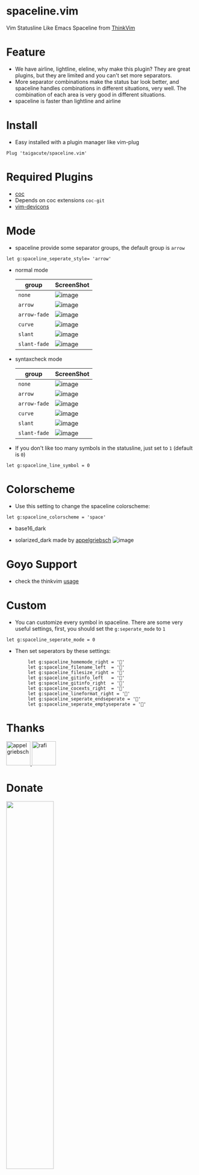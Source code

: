 # spaceline.vim

Vim Statusline Like Emacs Spaceline from [ThinkVim](https://github.com/taigacute/ThinkVim)

# Feature

- We have airline, lightline, eleline, why make this plugin? They are great plugins, but they are limited and you can't set more separators.
- More separator combinations make the status bar look better, and spaceline handles combinations in different situations, very well. The combination of each area is very good in different situations.
- spaceline is faster than lightline and airline

# Install

- Easy installed with a plugin manager like vim-plug

```
Plug 'taigacute/spaceline.vim'
```

# Required Plugins

- [coc](https://github.com/neoclide/coc.nvim)
- Depends on coc extensions `coc-git`
- [vim-devicons](https://github.com/ryanoasis/vim-devicons)

# Mode

- spaceline provide some separator groups, the default group is `arrow`

```viml
let g:spaceline_seperate_style= 'arrow'
```

- normal mode

  | group        | ScreenShot                                                                             |
  | ------------ | -------------------------------------------------------------------------------------- |
  | `none`       | ![image](https://github.com/taigacute/IMG/blob/master/spaceline/none-normal.png)       |
  | `arrow`      | ![image](https://github.com/taigacute/IMG/blob/master/spaceline/arrow-normal.png)      |
  | `arrow-fade` | ![image](https://github.com/taigacute/IMG/blob/master/spaceline/arrow-fade-normal.png) |
  | `curve`      | ![image](https://github.com/taigacute/IMG/blob/master/spaceline/curve-normal.png)      |
  | `slant`      | ![image](https://github.com/taigacute/IMG/blob/master/spaceline/slant-normal.png)      |
  | `slant-fade` | ![image](https://github.com/taigacute/IMG/blob/master/spaceline/slant-fade-normal.png) |

- syntaxcheck mode

  | group        | ScreenShot                                                                            |
  | ------------ | ------------------------------------------------------------------------------------- |
  | `none`       | ![image](https://github.com/taigacute/IMG/blob/master/spaceline/none.png)             |
  | `arrow`      | ![image](https://github.com/taigacute/IMG/blob/master/spaceline/arrow.png)            |
  | `arrow-fade` | ![image](https://github.com/taigacute/IMG/blob/master/spaceline/arrow-fade-error.png) |
  | `curve`      | ![image](https://github.com/taigacute/IMG/blob/master/spaceline/curve.png)            |
  | `slant`      | ![image](https://github.com/taigacute/IMG/blob/master/spaceline/slant.png)            |
  | `slant-fade` | ![image](https://github.com/taigacute/IMG/blob/master/spaceline/slant-fade-error.png) |

- If you don't like too many symbols in the statusline, just set to `1` (default is `0`)

```viml
let g:spaceline_line_symbol = 0
```

# Colorscheme

- Use this setting to change the spaceline colorscheme:

```viml
let g:spaceline_colorscheme = 'space'
```

- base16_dark

- solarized_dark made by [appelgriebsch](https://github.com/appelgriebsch)
  ![image](https://github.com/taigacute/IMG/blob/master/spaceline/solarized_dark.png)

# Goyo Support
- check the thinkvim [usage](https://github.com/hardcoreplayers/ThinkVim/blob/master/modules/module-goyo.vim)

# Custom

- You can customize every symbol in spaceline. There are some very useful settings, first, you should set the `g:seperate_mode` to `1`

```viml
let g:spaceline_seperate_mode = 0
```

- Then set seperators by these settings:

```viml
        let g:spaceline_homemode_right = ''
        let g:spaceline_filename_left  = ''
        let g:spaceline_filesize_right = ''
        let g:spaceline_gitinfo_left   = ''
        let g:spaceline_gitinfo_right  = ''
        let g:spaceline_cocexts_right  = ''
        let g:spaceline_lineformat_right = ''
        let g:spaceline_seperate_endseperate = ''
        let g:spaceline_seperate_emptyseperate = ''
```

# Thanks

<a href="https://github.com/appelgriebsch" target="_blank" title="appelgriebsch">
  <img src="https://github.com/appelgriebsch.png?size=64" width="64" height="64" alt="appelgriebsch">
</a>

<a href="https://github.com/rafi" target="_blank" title="rafi">
  <img src="https://github.com/rafi.png?size=64" width="64" height="64" alt="rafi">
</a>

# Donate

<img src="https://github.com/taigacute/IMG/blob/master/wechat/mm_reward_qrcode_1556454268864.png" width="50%"  height="50%">

# License

MIT
